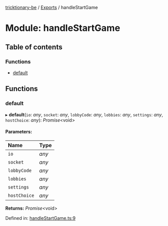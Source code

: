 [tricktionary-be](../README.md) / [Exports](../modules.md) / handleStartGame

# Module: handleStartGame

## Table of contents

### Functions

- [default](handlestartgame.md#default)

## Functions

### default

▸ **default**(`io`: *any*, `socket`: *any*, `lobbyCode`: *any*, `lobbies`: *any*, `settings`: *any*, `hostChoice`: *any*): *Promise*<void\>

#### Parameters:

Name | Type |
:------ | :------ |
`io` | *any* |
`socket` | *any* |
`lobbyCode` | *any* |
`lobbies` | *any* |
`settings` | *any* |
`hostChoice` | *any* |

**Returns:** *Promise*<void\>

Defined in: [handleStartGame.ts:9](https://github.com/story-squad/tricktionary-be/blob/c746891/src/sockets/handleStartGame.ts#L9)
